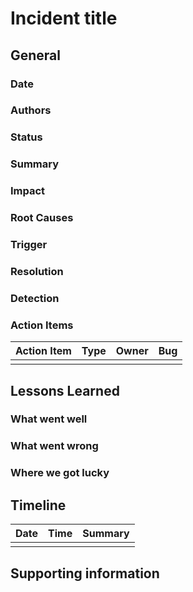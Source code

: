 # Incident title

## General

### Date

### Authors

### Status

### Summary

### Impact

### Root Causes

### Trigger

### Resolution

### Detection

### Action Items

| Action Item | Type | Owner | Bug |
| ----------- | ---- | ----- | --- |
|             |      |       |     |

## Lessons Learned

### What went well

### What went wrong

### Where we got lucky

## Timeline

| Date | Time | Summary |
| ---- | ---- | ------- |
|      |      |         |

## Supporting information
